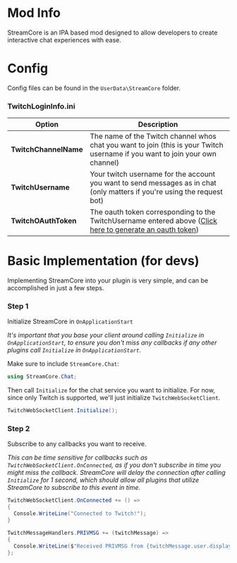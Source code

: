 # Mod Info
StreamCore is an IPA based mod designed to allow developers to create interactive chat experiences with ease.

# Config
Config files can be found in the `UserData\StreamCore` folder.

### TwitchLoginInfo.ini
| Option | Description |
| - | - |
| **TwitchChannelName** | The name of the Twitch channel whos chat you want to join (this is your Twitch username if you want to join your own channel) |
| **TwitchUsername** | Your twitch username for the account you want to send messages as in chat (only matters if you're using the request bot) |
| **TwitchOAuthToken** | The oauth token corresponding to the TwitchUsername entered above ([Click here to generate an oauth token](https://twitchapps.com/tmi/))  |


# Basic Implementation (for devs)
Implementing StreamCore into your plugin is very simple, and can be accomplished in just a few steps.

### Step 1
Initialize StreamCore in `OnApplicationStart`

*It's important that you base your client around calling `Initialize` in `OnApplicationStart`, to ensure you don't miss any callbacks if any other plugins call `Initialize` in `OnApplicationStart`.*

Make sure to include `StreamCore.Chat`:
```cs
using StreamCore.Chat;
```

Then call `Initialize` for the chat service you want to initialize. For now, since only Twitch is supported, we'll just initialize `TwitchWebSocketClient`.
```cs
TwitchWebSocketClient.Initialize();
```

### Step 2
Subscribe to any callbacks you want to receive. 

*This can be time sensitive for callbacks such as `TwitchWebSocketClient.OnConnected`, as if you don't subscribe in time you might miss the callback. StreamCore will delay the connection after calling `Initialize` for 1 second, which should allow all plugins that utilize StreamCore to subscribe to this event in time.*

```cs
TwitchWebSocketClient.OnConnected += () => 
{
  Console.WriteLine("Connected to Twitch!");
}

TwitchMessageHandlers.PRIVMSG += (twitchMessage) => 
{
  Console.WriteLine($"Received PRIVMSG from {twitchMessage.user.displayName} in channel {twitchMessage.channelName}. Message: {twitchMessage.message}");
};
```

